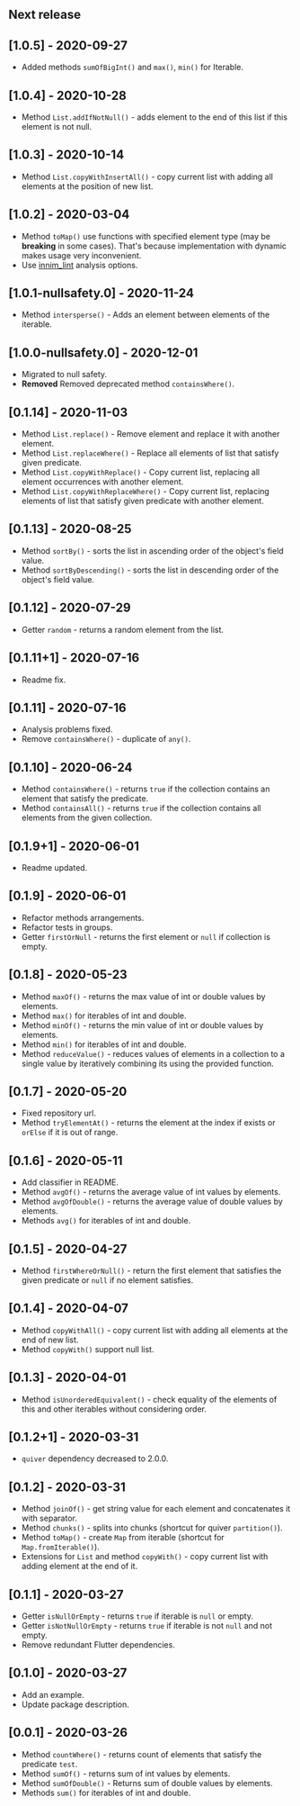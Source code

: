 ## Next release

## [1.0.5] - 2020-09-27

* Added methods `sumOfBigInt()` and `max()`, `min()` for Iterable<BigInt>.

## [1.0.4] - 2020-10-28

* Method `List.addIfNotNull()` - adds element to the end of this list if this element is not null.

## [1.0.3] - 2020-10-14

* Method `List.copyWithInsertAll()` - copy current list with adding all elements at the position of new list.

## [1.0.2] - 2020-03-04

* Method `toMap()` use functions with specified element type (may be **breaking** in some cases).
That's because implementation with dynamic makes usage very inconvenient.
* Use [innim_lint](https://pub.dev/packages/innim_lint) analysis options.

## [1.0.1-nullsafety.0] - 2020-11-24

* Method `intersperse()` - Adds an element between elements of the iterable.

## [1.0.0-nullsafety.0] - 2020-12-01

* Migrated to null safety.
* **Removed** Removed deprecated method `containsWhere()`.

## [0.1.14] - 2020-11-03

* Method `List.replace()` - Remove element and replace it with another element.
* Method `List.replaceWhere()` - Replace all elements of list that satisfy given predicate.
* Method `List.copyWithReplace()` - Copy current list, replacing all element occurrences with another element.
* Method `List.copyWithReplaceWhere()` - Copy current list, replacing elements of list
that satisfy given predicate with another element.

## [0.1.13] - 2020-08-25

* Method `sortBy()` - sorts the list in ascending order of the object's field value.
* Method `sortByDescending()` - sorts the list in descending order of the object's field value.

## [0.1.12] - 2020-07-29

* Getter `random` - returns a random element from the list.

## [0.1.11+1] - 2020-07-16

* Readme fix.

## [0.1.11] - 2020-07-16

* Analysis problems fixed.
* Remove `containsWhere()` - duplicate of `any()`.

## [0.1.10] - 2020-06-24

* Method `containsWhere()` - returns `true` if the collection contains an element that satisfy the predicate.
* Method `containsAll()` - returns `true` if the collection contains all elements from the given collection.

## [0.1.9+1] - 2020-06-01

* Readme updated.

## [0.1.9] - 2020-06-01

* Refactor methods arrangements.
* Refactor tests in groups.
* Getter `firstOrNull` -  returns the first element or `null` if collection is empty.

## [0.1.8] - 2020-05-23

* Method `maxOf()` - returns the max value of int or double values by elements.
* Method `max()` for iterables of int and double.
* Method `minOf()` - returns the min value of int or double values by elements.
* Method `min()` for iterables of int and double.
* Method `reduceValue()` - reduces values of elements in a collection to a single value
by iteratively combining its using the provided function.

## [0.1.7] - 2020-05-20

* Fixed repository url.
* Method `tryElementAt()` - returns the element at the index if exists or `orElse` if it is out of range.

## [0.1.6] - 2020-05-11

* Add classifier in README.
* Method `avgOf()` - returns the average value of int values by elements.
* Method `avgOfDouble()` - returns the average value of double values by elements.
* Methods `avg()` for iterables of int and double.

## [0.1.5] - 2020-04-27

* Method `firstWhereOrNull()` - return the first element that satisfies the given predicate or `null` if no element satisfies.

## [0.1.4] - 2020-04-07

* Method `copyWithAll()` - copy current list with adding all elements at the end of new list.
* Method `copyWith()` support null list.

## [0.1.3] - 2020-04-01

* Method `isUnorderedEquivalent()` - check equality of the elements of this and other iterables without considering order.

## [0.1.2+1] - 2020-03-31

* `quiver` dependency decreased to 2.0.0.

## [0.1.2] - 2020-03-31

* Method `joinOf()` - get string value for each element and concatenates it with separator.
* Method `chunks()` - splits into chunks (shortcut for quiver `partition()`).
* Method `toMap()` - create `Map` from iterable (shortcut for `Map.fromIterable()`).
* Extensions for `List` and method `copyWith()` - copy current list with adding element at the end of it.

## [0.1.1] - 2020-03-27

* Getter `isNullOrEmpty` - returns `true` if iterable is `null` or empty.
* Getter `isNotNullOrEmpty` - returns `true` if iterable is not `null` and not empty.
* Remove redundant Flutter dependencies.

## [0.1.0] - 2020-03-27

* Add an example.
* Update package description.

## [0.0.1] - 2020-03-26

* Method `countWhere()` - returns count of elements that satisfy the predicate `test`.
* Method `sumOf()` - returns sum of int values by elements.
* Method `sumOfDouble()` - Returns sum of double values by elements.
* Methods `sum()` for iterables of int and double.
